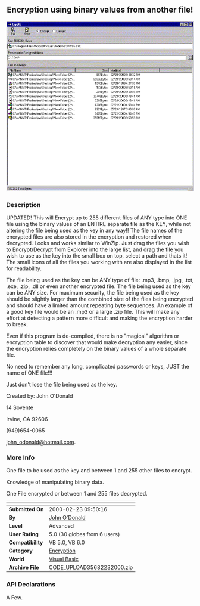 ﻿<div align="center">

## Encryption using binary values from another file\!

<img src="PIC20002231214325795.gif">
</div>

### Description

UPDATED! This will Encrypt up to 255 different files of ANY type into ONE file using the binary values of an ENTIRE separate file as the KEY, while not altering the file being used as the key in any way!! The file names of the encrypted files are also stored in the encryption and restored when decrypted. Looks and works similar to WinZip. Just drag the files you wish to Encrypt\Decrypt from Explorer into the large list, and drag the file you wish to use as the key into the small box on top, select a path and thats it! The small icons of all the files you working with are also displayed in the list for readability.

The file being used as the key can be ANY type of file: .mp3, .bmp, .jpg, .txt, .exe, .zip, .dll or even another encrypted file. The file being used as the key can be ANY size. For maximum security, the file being used as the key should be slightly larger than the combined size of the files being encrypted and should have a limited amount repeating byte sequences. An example of a good key file would be an .mp3 or a large .zip file. This will make any effort at detecting a pattern more difficult and making the encryption harder to break.

Even if this program is de-compiled, there is no "magical" algorithm or encryption table to discover that would make decryption any easier, since the encryption relies completely on the binary values of a whole separate file.

No need to remember any long, complicated passwords or keys, JUST the name of ONE file!!!

Just don't lose the file being used as the key.

Created by: John O'Donald

14 Sovente

Irvine, CA 92606

(949)654-0065

john_odonald@hotmail.com.
 
### More Info
 
One file to be used as the key and between 1 and 255 other files to encrypt.

Knowledge of manipulating binary data.

One File encrypted or between 1 and 255 files decrypted.


<span>             |<span>
---                |---
**Submitted On**   |2000-02-23 09:50:16
**By**             |[John O'Donald](https://github.com/Planet-Source-Code/PSCIndex/blob/master/ByAuthor/john-o-donald.md)
**Level**          |Advanced
**User Rating**    |5.0 (30 globes from 6 users)
**Compatibility**  |VB 5\.0, VB 6\.0
**Category**       |[Encryption](https://github.com/Planet-Source-Code/PSCIndex/blob/master/ByCategory/encryption__1-48.md)
**World**          |[Visual Basic](https://github.com/Planet-Source-Code/PSCIndex/blob/master/ByWorld/visual-basic.md)
**Archive File**   |[CODE\_UPLOAD35682232000\.zip](https://github.com/Planet-Source-Code/john-o-donald-encryption-using-binary-values-from-another-file__1-5874/archive/master.zip)

### API Declarations

A Few.





